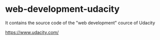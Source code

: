web-development-udacity
=======================

It contains the source code of the "web development" cource of Udacity

https://www.udacity.com/
